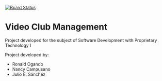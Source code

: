 [![Board Status](https://dev.azure.com/ncampusano1/af76367f-5f00-40b7-9ad0-d23f01cac201/7cb15248-126c-4c19-afb8-7deec12dc982/_apis/work/boardbadge/bcdb4120-4b4d-40da-b3da-038826846ba0)](https://dev.azure.com/ncampusano1/af76367f-5f00-40b7-9ad0-d23f01cac201/_boards/board/t/7cb15248-126c-4c19-afb8-7deec12dc982/Microsoft.RequirementCategory)
# Video Club Management

Project developed for the subject of Software Development with Proprietary Technology I

Project developed by:

- Ronald Ogando
- Nancy Campusano
- Julio E. Sánchez
